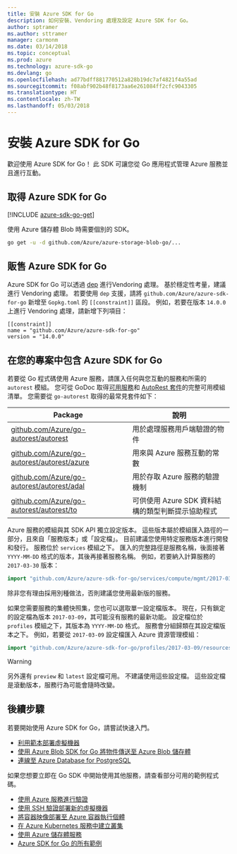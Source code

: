 ```yaml
---
title: 安裝 Azure SDK for Go
description: 如何安裝、Vendoring 處理及設定 Azure SDK for Go。
author: sptramer
ms.author: sttramer
manager: carmonm
ms.date: 03/14/2018
ms.topic: conceptual
ms.prod: azure
ms.technology: azure-sdk-go
ms.devlang: go
ms.openlocfilehash: ad77bdff881770512a828b19dc7af4821f4a55ad
ms.sourcegitcommit: f08abf902b48f8173aa6e261084ff2cfc9043305
ms.translationtype: HT
ms.contentlocale: zh-TW
ms.lasthandoff: 05/03/2018
---
```

# <a name="install-the-azure-sdk-for-go"></a>安裝 Azure SDK for Go

歡迎使用 Azure SDK for Go！ 此 SDK 可讓您從 Go 應用程式管理 Azure 服務並且進行互動。

## <a name="get-the-azure-sdk-for-go"></a>取得 Azure SDK for Go

[!INCLUDE [azure-sdk-go-get](includes/azure-sdk-go-get.md)]

使用 Azure 儲存體 Blob 時需要個別的 SDK。

```bash
go get -u -d github.com/Azure/azure-storage-blob-go/...
```

## <a name="vendor-the-azure-sdk-for-go"></a>販售 Azure SDK for Go

Azure SDK for Go 可以透過 [dep](https://github.com/golang/dep) 進行Vendoring 處理。 基於穩定性考量，建議進行 Vendoring 處理。 若要使用 `dep` 支援，請將 `github.com/Azure/azure-sdk-for-go` 新增至 `Gopkg.toml` 的 `[[constraint]]` 區段。 例如，若要在版本 `14.0.0` 上進行 Vendoring 處理，請新增下列項目：

```
[[constraint]]
name = "github.com/Azure/azure-sdk-for-go"
version = "14.0.0"
```

## <a name="include-the-azure-sdk-for-go-in-your-project"></a>在您的專案中包含 Azure SDK for Go

若要從 Go 程式碼使用 Azure 服務，請匯入任何與您互動的服務和所需的 `autorest` 模組。
您可從 GoDoc 取得[可用服務](https://godoc.org/github.com/Azure/azure-sdk-for-go)和 [AutoRest 套件](https://godoc.org/github.com/Azure/go-autorest)的完整可用模組清單。 您需要從 `go-autorest` 取得的最常見套件如下：

| Package | 說明 |
|---------|-------------|
| [github.com/Azure/go-autorest/autorest][autorest] | 用於處理服務用戶端驗證的物件 |
| [github.com/Azure/go-autorest/autorest/azure][autorest/azure] | 用來與 Azure 服務互動的常數 |
| [github.com/Azure/go-autorest/autorest/adal][autorest/adal] | 用於存取 Azure 服務的驗證機制 |
| [github.com/Azure/go-autorest/autorest/to][autorest/to] | 可供使用 Azure SDK 資料結構的類型判斷提示協助程式 |

[autorest]: https://godoc.org/github.com/Azure/go-autorest/autorest
[autorest/azure]: https://godoc.org/github.com/Azure/go-autorest/autorest/azure
[autorest/adal]: https://godoc.org/github.com/Azure/go-autorest/autorest/adal
[autorest/to]: https://godoc.org/github.com/Azure/go-autorest/autorest/to

Azure 服務的模組與其 SDK API 獨立設定版本。 這些版本屬於模組匯入路徑的一部分，且來自「服務版本」或「設定檔」。 目前建議您使用特定服務版本進行開發和發行。 服務位於 `services` 模組之下。 匯入的完整路徑是服務名稱，後面接著 `YYYY-MM-DD` 格式的版本，其後再接著服務名稱。 例如，若要納入計算服務的 `2017-03-30` 版本：

```go
import "github.com/Azure/azure-sdk-for-go/services/compute/mgmt/2017-03-30/compute"
```

除非您有理由採用別種做法，否則建議您使用最新版的服務。

如果您需要服務的集體快照集，您也可以選取單一設定檔版本。 現在，只有鎖定的設定檔為版本 `2017-03-09`，其可能沒有服務的最新功能。 設定檔位於 `profiles` 模組之下，其版本為 `YYYY-MM-DD` 格式。 服務會分組歸類在其設定檔版本之下。 例如，若要從 `2017-03-09` 設定檔匯入 Azure 資源管理模組：

```go
import "github.com/Azure/azure-sdk-for-go/profiles/2017-03-09/resources/mgmt/resources"
```

> [!WARNING]
> 另外還有 `preview` 和 `latest` 設定檔可用。 不建議使用這些設定檔。 這些設定檔是滾動版本，服務行為可能會隨時改變。

## <a name="next-steps"></a>後續步驟

若要開始使用 Azure SDK for Go，請嘗試快速入門。

* [利用範本部署虛擬機器](azure-sdk-go-qs-vm.md)
* [使用 Azure Blob SDK for Go 將物件傳送至 Azure Blob 儲存體](/azure/storage/blobs/storage-quickstart-blobs-go?toc=%2fgo%2fazure%2ftoc.json)
* [連線至 Azure Database for PostgreSQL](/azure/postgresql/connect-go?toc=%2fgo%2fazure%2ftoc.json)

如果您想要立即在 Go SDK 中開始使用其他服務，請查看部分可用的範例程式碼。

* [使用 Azure 服務進行驗證](https://github.com/Azure-Samples/azure-sdk-for-go-samples/tree/master/iam)
* [使用 SSH 驗證部署新的虛擬機器](https://github.com/Azure-Samples/azure-sdk-for-go-samples/tree/master/compute)
* [將容器映像部署至 Azure 容器執行個體](https://github.com/Azure-Samples/azure-sdk-for-go-samples/tree/master/containerinstance)
* [在 Azure Kubernetes 服務中建立叢集](https://github.com/Azure-Samples/azure-sdk-for-go-samples/tree/master/containerservice)
* [使用 Azure 儲存體服務](https://github.com/Azure-Samples/azure-sdk-for-go-samples/tree/master/storage)
* [Azure SDK for Go 的所有範例](https://github.com/azure-samples/azure-sdk-for-go-samples)
